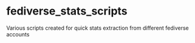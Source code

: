 # fediverse_stats_scripts
Various scripts created for quick stats extraction from different fediverse accounts
